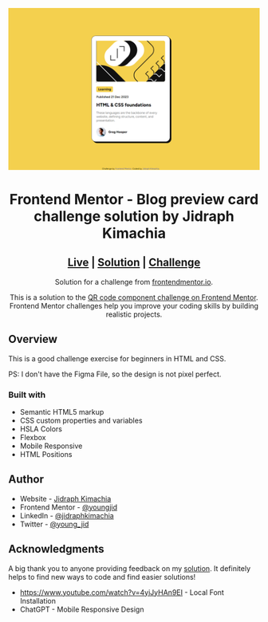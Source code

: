 ![](assets/images/Frontend-Mentor-Blog-preview-card.png)



<div style="text-align: center;">

# Frontend Mentor - Blog preview card challenge solution by Jidraph Kimachia


## [Live](https://youngjid.github.io/Frontend-Mentor-Blog-Preview-Card-Challenge-Solution/) | [Solution](https://www.frontendmentor.io/solutions/responsive-blog-preview-card-solution-tXZs9K42on) | [Challenge](https://www.frontendmentor.io/challenges/blog-preview-card-ckPaj01IcS)

Solution for a challenge from [frontendmentor.io](https://www.frontendmentor.io/).

This is a solution to the [QR code component challenge on Frontend Mentor](https://www.frontendmentor.io/challenges/qr-code-component-iux_sIO_H). Frontend Mentor challenges help you improve your coding skills by building realistic projects. 

</div>

## Overview

This is a good challenge exercise for beginners in HTML and CSS.

PS: I don't have the Figma File, so the design is not pixel perfect.


### Built with

- Semantic HTML5 markup
- CSS custom properties and variables
- HSLA Colors
- Flexbox
- Mobile Responsive
- HTML Positions


## Author

- Website - [Jidraph Kimachia](https://jidraphkimachia.com)
- Frontend Mentor - [@youngjid](https://www.frontendmentor.io/profile/youngjid)
- LinkedIn - [@jidraphkimachia](https://www.linkedin.com/in/jidraphkimachia/)
- Twitter - [@young_jid](https://twitter.com/young_jid)



## Acknowledgments

A big thank you to anyone providing feedback on my <a href="https://www.frontendmentor.io/solutions/responsive-blog-preview-card-solution-tXZs9K42on">solution</a>. It definitely helps to find new ways to code and find easier solutions! 

- https://www.youtube.com/watch?v=4yiJyHAn9EI - Local Font Installation
- ChatGPT - Mobile Responsive Design

